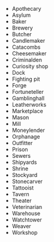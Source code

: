 
* Apothecary
* Asylum
* Baker
* Brewery
* Butcher
* Candlemaker
* Catacombs
* Cheesemaker
* Criminalden
* Curiosity shop
* Dock
* Fighting pit
* Forge
* Fortuneteller
* Gamblinghall
* Leatherworks
* Marketplace
* Mason
* Mill
* Moneylender
* Orphanage
* Outfitter
* Prison
* Sewers
* Shipyards
* Shrine
* Stockyard
* Stonecarver
* Tattooist
* Tavern
* Theater
* Veterinarian
* Warehouse
* Watchtower
* Weaver
* Workshop